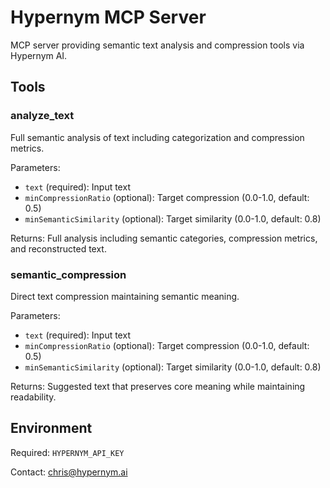 # Hypernym MCP Server

MCP server providing semantic text analysis and compression tools via Hypernym AI.

## Tools

### analyze_text
Full semantic analysis of text including categorization and compression metrics.

Parameters:
- `text` (required): Input text
- `minCompressionRatio` (optional): Target compression (0.0-1.0, default: 0.5)
- `minSemanticSimilarity` (optional): Target similarity (0.0-1.0, default: 0.8)

Returns: Full analysis including semantic categories, compression metrics, and reconstructed text.

### semantic_compression
Direct text compression maintaining semantic meaning.

Parameters:
- `text` (required): Input text
- `minCompressionRatio` (optional): Target compression (0.0-1.0, default: 0.5)
- `minSemanticSimilarity` (optional): Target similarity (0.0-1.0, default: 0.8)

Returns: Suggested text that preserves core meaning while maintaining readability.

## Environment

Required: `HYPERNYM_API_KEY`

Contact: chris@hypernym.ai
